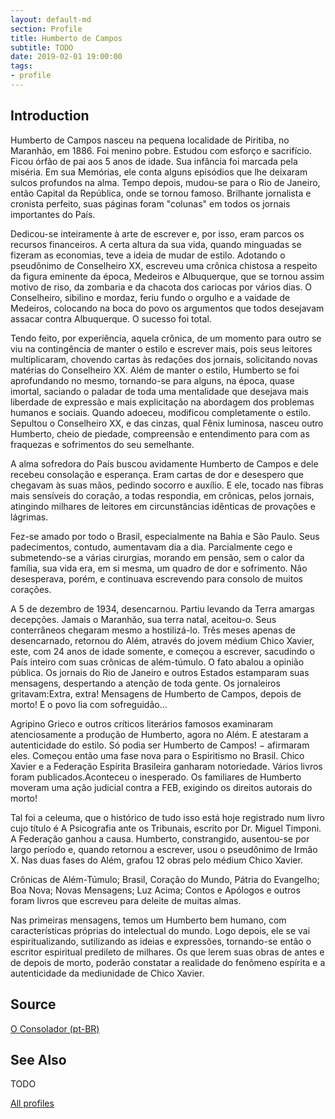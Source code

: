 ```yaml
---
layout: default-md
section: Profile
title: Humberto de Campos
subtitle: TODO
date: 2019-02-01 19:00:00
tags: 
- profile
---
```


## Introduction
Humberto de Campos nasceu na pequena localidade de Piritiba, no Maranhão, em 1886. Foi menino pobre. Estudou com esforço e sacrifício. Ficou órfão de pai aos 5 anos de idade. Sua infância foi marcada pela miséria. Em sua Memórias, ele conta alguns episódios que lhe deixaram sulcos profundos na alma.
Tempo depois, mudou-se para o Rio de Janeiro, então Capital da República, onde se tornou famoso. Brilhante jornalista e cronista perfeito, suas páginas foram "colunas" em todos os jornais importantes do País.

Dedicou-se inteiramente à arte de escrever e, por isso, eram parcos os recursos financeiros. A certa altura da sua vida, quando minguadas se fizeram as economias, teve a ideia de mudar de estilo. Adotando o pseudônimo de Conselheiro XX, escreveu uma crônica chistosa a respeito da figura eminente da época, Medeiros e Albuquerque, que se tornou assim motivo de riso, da zombaria e da chacota dos cariocas por vários dias.
O Conselheiro, sibilino e mordaz, feriu fundo o orgulho e a vaidade de Medeiros, colocando na boca do povo os argumentos que todos desejavam assacar contra Albuquerque. O sucesso foi total.

Tendo feito, por experiência, aquela crônica, de um momento para outro se viu na contingência de manter o estilo e escrever mais, pois seus leitores multiplicaram, chovendo cartas às redações dos jornais, solicitando novas matérias do Conselheiro XX.
Além de manter o estilo, Humberto se foi aprofundando no mesmo, tornando-se para alguns, na época, quase imortal, saciando o paladar de toda uma mentalidade que desejava mais liberdade de expressão e mais explicitação na abordagem dos problemas humanos e sociais.
Quando adoeceu, modificou completamente o estilo. Sepultou o Conselheiro XX, e das cinzas, qual Fênix luminosa, nasceu outro Humberto, cheio de piedade, compreensão e entendimento para com as fraquezas e sofrimentos do seu semelhante.

A alma sofredora do País buscou avidamente Humberto de Campos e dele recebeu consolação e esperança. Eram cartas de dor e desespero que chegavam às suas mãos, pedindo socorro e auxílio. E ele, tocado nas fibras mais sensíveis do coração, a todas respondia, em crônicas, pelos jornais, atingindo milhares de leitores em circunstâncias idênticas de provações e lágrimas.

Fez-se amado por todo o Brasil, especialmente na Bahia e São Paulo. Seus padecimentos, contudo, aumentavam dia a dia. Parcialmente cego e submetendo-se a várias cirurgias, morando em pensão, sem o calor da família, sua vida era, em si mesma, um quadro de dor e sofrimento. Não desesperava, porém, e continuava escrevendo para consolo de muitos corações.

A 5 de dezembro de 1934, desencarnou. Partiu levando da Terra amargas decepções. Jamais o Maranhão, sua terra natal, aceitou-o. Seus conterrâneos chegaram mesmo a hostilizá-lo. Três meses apenas de desencarnado, retornou do Além, através do jovem médium Chico Xavier, este, com 24 anos de idade somente, e começou a escrever, sacudindo o País inteiro com suas crônicas de além-túmulo. O fato abalou a opinião pública. Os jornais do Rio de Janeiro e outros Estados estamparam suas mensagens, despertando a atenção de toda gente. Os jornaleiros gritavam:Extra, extra! Mensagens de Humberto de Campos, depois de morto!  E o povo lia com sofreguidão...

Agripino Grieco e outros críticos literários famosos examinaram atenciosamente a produção de Humberto, agora no Além. E atestaram a autenticidade do estilo. Só podia ser Humberto de Campos! − afirmaram eles. Começou então uma fase nova para o Espiritismo no Brasil. Chico Xavier e a Federação Espírita Brasileira ganharam notoriedade. Vários livros foram publicados.Aconteceu o inesperado. Os familiares de Humberto moveram uma ação judicial contra a FEB, exigindo os direitos autorais do morto!

Tal foi a celeuma, que o histórico de tudo isso está hoje registrado num livro cujo título é A Psicografia ante os Tribunais, escrito por Dr. Miguel Timponi. A Federação ganhou a causa. Humberto, constrangido, ausentou-se por largo período e, quando retornou a escrever, usou o pseudônimo de Irmão X.
Nas duas fases do Além, grafou 12 obras pelo médium Chico Xavier.

Crônicas de Além-Túmulo; Brasil, Coração do Mundo, Pátria do Evangelho; Boa Nova; Novas Mensagens; Luz Acima; Contos e Apólogos e outros foram livros que escreveu para deleite de muitas almas.

Nas primeiras mensagens, temos um Humberto bem humano, com características próprias do intelectual do mundo. Logo depois, ele se vai espiritualizando, sutilizando as ideias e expressões, tornando-se então o escritor espiritual predileto de milhares.
Os que lerem suas obras de antes e de depois de morto, poderão constatar a realidade do fenômeno espírita e a autenticidade da mediunidade de Chico Xavier.
 


## Source
[O Consolador (pt-BR)](http://www.oconsolador.com.br/linkfixo/biografias/humbertodecampos.html)

## See Also
TODO

<a href="/profiles" class="button">All profiles</a>
